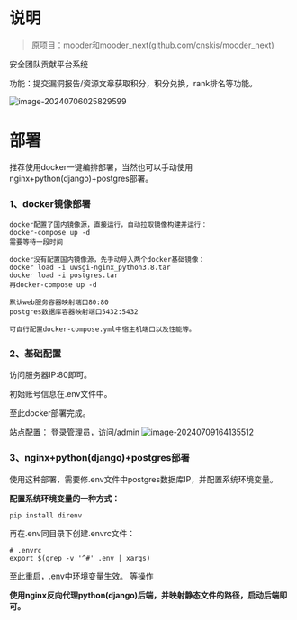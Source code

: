 # **说明**

> 原项目：mooder和mooder_next(github.com/cnskis/mooder_next)

安全团队贡献平台系统

功能：提交漏洞报告/资源文章获取积分，积分兑换，rank排名等功能。

![image-20240706025829599](http://cdn.33129999.xyz/mk_img/image-20240706025829599.png)

# **部署**

推荐使用docker一键编排部署，当然也可以手动使用nginx+python(django)+postgres部署。

### **1、docker镜像部署**


```
docker配置了国内镜像源，直接运行，自动拉取镜像构建并运行：
docker-compose up -d
需要等待一段时间

docker没有配置国内镜像源，先手动导入两个docker基础镜像：
docker load -i uwsgi-nginx_python3.8.tar
docker load -i postgres.tar
再docker-compose up -d

```

```
默认web服务容器映射端口80:80
postgres数据库容器映射端口5432:5432

可自行配置docker-compose.yml中宿主机端口以及性能等。
```

### **2、基础配置**

访问服务器IP:80即可。

初始账号信息在.env文件中。

至此docker部署完成。

站点配置：
登录管理员，访问/admin
![image-20240709164135512](http://cdn.33129999.xyz/mk_img/image-20240709164135512.png)


### **3、nginx+python(django)+postgres部署**

使用这种部署，需要修.env文件中postgres数据库IP，并配置系统环境变量。



**配置系统环境变量的一种方式：**

```
pip install direnv
```

再在.env同目录下创建.envrc文件：

```
# .envrc
export $(grep -v '^#' .env | xargs)
```

至此重启，.env中环境变量生效。
等操作


**使用nginx反向代理python(django)后端，并映射静态文件的路径，启动后端即可。**